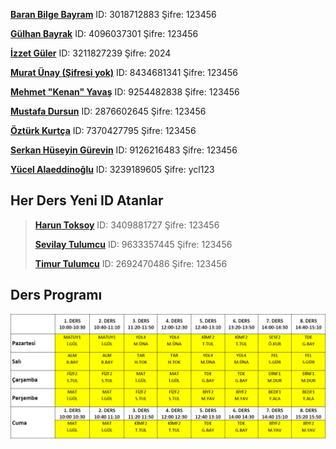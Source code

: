 <a href="https://us04web.zoom.us/j/3018712883?pwd=ckFGT3FnRklzbWtpTDdOZlc3aUgwQT09" target="_blank" rel="nofollow">**Baran Bilge Bayram**</a> ID: 3018712883 Şifre: 123456

<a href="https://us04web.zoom.us/j/4096037301?pwd=UzF5R3VSOTgvTFE0RSsxSXUzRE1uUT09" target="_blank" rel="nofollow">**Gülhan Bayrak**</a> ID: 4096037301	Şifre: 123456

<a href="https://us04web.zoom.us/j/3211827239?pwd=TkJVK3d4NHN4c2s1Z050bVExejByUT09" target="_blank" rel="nofollow">**İzzet Güler**</a> ID: 3211827239 Şifre: 2024

<a href="https://us04web.zoom.us/j/8434681341" target="_blank" rel="nofollow">**Murat Ünay (Şifresi yok)**</a> ID: 8434681341 Şifre: 123456

<a href="https://us04web.zoom.us/j/9254482838?pwd=dkNsQjZhM2VZZDJKS1UyYzlRb3JvUT09" target="_blank" rel="nofollow">**Mehmet "Kenan" Yavaş**</a> ID: 9254482838 Şifre: 123456

<a href="https://us04web.zoom.us/j/2876602645?pwd=bmlDMEpnTWNHdnk2SW42SnpPT0l4dz09" target="_blank" rel="nofollow">**Mustafa Dursun**</a> ID: 2876602645 Şifre: 123456

<a href="https://us04web.zoom.us/j/7370427795?pwd=MnFOSWpxQ3NqWVlWWmFEWTlsZjVFQT0" target="_blank" rel="nofollow">**Öztürk Kurtça**</a> ID: 7370427795 Şifre: 123456

<a href="https://us04web.zoom.us/j/9126216483?pwd=MHZzZjBIbVJ0eHZlR1NPZnhwbnNSQT09" target="_blank" rel="nofollow">**Serkan Hüseyin Gürevin**</a> ID: 9126216483 Şifre: 123456

<a href="https://us04web.zoom.us/j/3239189605?pwd=MCtLNjFkVEYwRGhZd3RIcXJWT3IxUT09" target="_blank" rel="nofollow">**Yücel Alaeddinoğlu**</a> ID: 3239189605 Şifre: ycl123

## **Her Ders Yeni ID Atanlar**

><a href="https://us04web.zoom.us/j/3409881727?pwd=TmswbkRrYzBUZ3NNTGtFU0lPbFNRZz09" target="_blank" rel="nofollow">**Harun Toksoy**</a> ID: 3409881727 Şifre: 123456
>
><a href="https://us04web.zoom.us/j/9633357445?pwd=Z1pBWHUyb0VpYVZXRE12Q25WVm01UT09" target="_blank" rel="nofollow">**Sevilay Tulumcu**</a> ID: 9633357445 Şifre: 123456
>
><a href="https://us04web.zoom.us/j/2692470486?pwd=dmhQQXkwaEl3T0pLRlhCZHFRLzJ1QT09" target="_blank" rel="nofollow">**Timur Tulumcu**</a> ID: 2692470486 Şifre: 123456

## **Ders Programı**

![Ders Programı](img/ders.png)